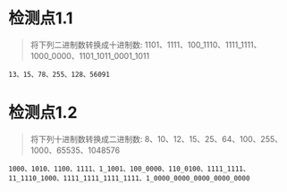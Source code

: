 # 检测点1.1
> 将下列二进制数转换成十进制数:
> 1101、1111、100_1110、1111_1111、1000_0000、1101_1011_0001_1011
```
13、15、78、255、128、56091
```

# 检测点1.2
> 将下列十进制数转换成二进制数:
> 8、10、12、15、25、64、100、255、1000、65535、1048576
```
1000、1010、1100、1111、1_1001、100_0000、110_0100、1111_1111、11_1110_1000、1111_1111_1111_1111、1_0000_0000_0000_0000_0000
```
